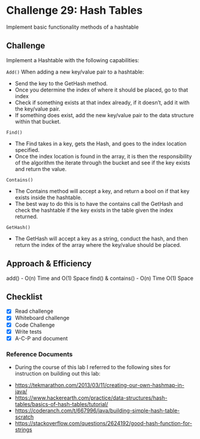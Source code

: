 # Challenge 29: Hash Tables
Implement basic functionality methods of a hashtable

## Challenge
Implement a Hashtable with the following capabilities:

`Add()`
 When adding a new key/value pair to a hashtable:
* Send the key to the GetHash method.
* Once you determine the index of where it should be placed, go to that index
* Check if something exists at that index already, if it doesn’t, add it with the key/value pair.
* If something does exist, add the new key/value pair to the data structure within that bucket.

`Find()`
* The Find takes in a key, gets the Hash, and goes to the index location specified.
* Once the index location is found in the array, it is then the responsibility of the algorithm the iterate through the bucket and see if the key exists and return the value.

`Contains()`
* The Contains method will accept a key, and return a bool on if that key exists inside the hashtable.
* The best way to do this is to have the contains call the GetHash and check the hashtable if the key exists in the table given the index returned.

`GetHash()`
* The GetHash will accept a key as a string, conduct the hash, and then return the index of the array where the key/value should be placed.

## Approach & Efficiency
 add() - O(n) Time and O(1) Space
 find() & contains() - O(n) Time O(1) Space
 
## Checklist

  - [x] Read challenge
  - [x] Whiteboard challenge
  - [x] Code Challenge
  - [x] Write tests
  - [x] A-C-P and document

### Reference Documents
* During the course of this lab I referred to the following sites for instruction on building out this lab:
- https://tekmarathon.com/2013/03/11/creating-our-own-hashmap-in-java/
- https://www.hackerearth.com/practice/data-structures/hash-tables/basics-of-hash-tables/tutorial/
- https://coderanch.com/t/667996/java/building-simple-hash-table-scratch
- https://stackoverflow.com/questions/2624192/good-hash-function-for-strings